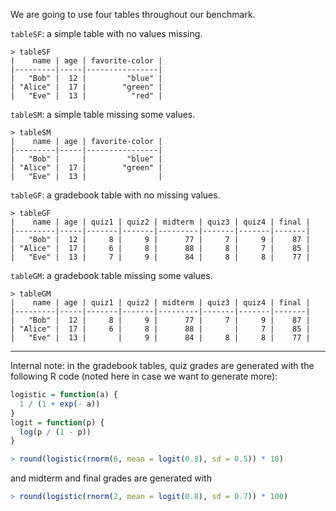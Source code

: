 We are going to use four tables throughout our benchmark.

`tableSF`: a simple table with no values missing.

```
> tableSF
|    name | age | favorite-color |
|---------|-----|----------------|
|   "Bob" |  12 |         "blue" |
| "Alice" |  17 |        "green" |
|   "Eve" |  13 |          "red" |
```

`tableSM`: a simple table missing some values.

```
> tableSM
|    name | age | favorite-color |
|---------|-----|----------------|
|   "Bob" |     |         "blue" |
| "Alice" |  17 |        "green" |
|   "Eve" |  13 |                |
```

`tableGF`: a gradebook table with no missing values.

```
> tableGF
|    name | age | quiz1 | quiz2 | midterm | quiz3 | quiz4 | final |
|---------|-----|-------|-------|---------|-------|-------|-------|
|   "Bob" |  12 |     8 |     9 |      77 |     7 |     9 |    87 |
| "Alice" |  17 |     6 |     8 |      88 |     8 |     7 |    85 |
|   "Eve" |  13 |     7 |     9 |      84 |     8 |     8 |    77 |
```

`tableGM`: a gradebook table missing some values.

```
> tableGM
|    name | age | quiz1 | quiz2 | midterm | quiz3 | quiz4 | final |
|---------|-----|-------|-------|---------|-------|-------|-------|
|   "Bob" |  12 |     8 |     9 |      77 |     7 |     9 |    87 |
| "Alice" |  17 |     6 |     8 |      88 |       |     7 |    85 |
|   "Eve" |  13 |       |     9 |      84 |     8 |     8 |    77 |
```


-----

Internal note: in the gradebook tables, quiz grades are generated with
the following R code (noted here in case we want to generate more):

```R
logistic = function(a) {
  1 / (1 + exp(- a))
}
logit = function(p) {
  log(p / (1 - p))
}

> round(logistic(rnorm(6, mean = logit(0.8), sd = 0.5)) * 10)
```

and midterm and final grades are generated with

```R
> round(logistic(rnorm(2, mean = logit(0.8), sd = 0.7)) * 100)
```
